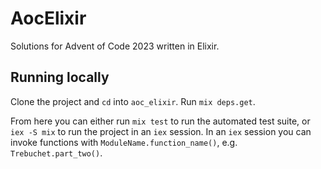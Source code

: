 # AocElixir

Solutions for Advent of Code 2023 written in Elixir.

## Running locally

Clone the project and `cd` into `aoc_elixir`. Run `mix deps.get`.

From here you can either run `mix test` to run the automated test suite, or `iex -S mix`
to run the project in an `iex` session. In an `iex` session you can invoke functions with
`ModuleName.function_name()`, e.g. `Trebuchet.part_two()`.
